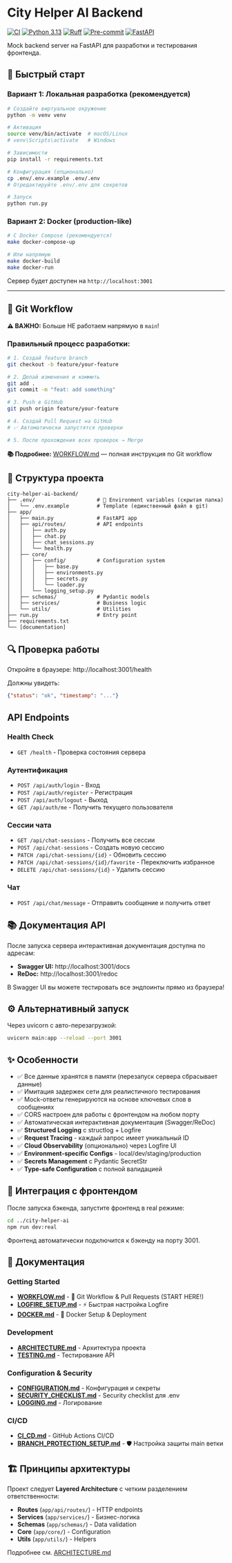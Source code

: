 # City Helper AI Backend

[![CI](https://img.shields.io/github/actions/workflow/status/mirongit/city-helper-ai-backend/ci.yml?branch=main&label=CI&logo=github)](https://github.com/mirongit/city-helper-ai-backend/actions/workflows/ci.yml)
[![Python 3.13](https://img.shields.io/badge/python-3.13-blue.svg?logo=python&logoColor=white)](https://www.python.org/downloads/)
[![Ruff](https://img.shields.io/endpoint?url=https://raw.githubusercontent.com/astral-sh/ruff/main/assets/badge/v2.json)](https://github.com/astral-sh/ruff)
[![Pre-commit](https://img.shields.io/badge/pre--commit-enabled-brightgreen?logo=pre-commit&logoColor=white)](https://github.com/pre-commit/pre-commit)
[![FastAPI](https://img.shields.io/badge/FastAPI-0.115-009688.svg?logo=fastapi&logoColor=white)](https://fastapi.tiangolo.com)

Mock backend server на FastAPI для разработки и тестирования фронтенда.

## 🚀 Быстрый старт

### Вариант 1: Локальная разработка (рекомендуется)

```bash
# Создайте виртуальное окружение
python -m venv venv

# Активация
source venv/bin/activate  # macOS/Linux
# venv\Scripts\activate   # Windows

# Зависимости
pip install -r requirements.txt

# Конфигурация (опционально)
cp .env/.env.example .env/.env
# Отредактируйте .env/.env для секретов

# Запуск
python run.py
```

### Вариант 2: Docker (production-like)

```bash
# С Docker Compose (рекомендуется)
make docker-compose-up

# Или напрямую
make docker-build
make docker-run
```

Сервер будет доступен на `http://localhost:3001`

---

## 🔄 Git Workflow

**⚠️ ВАЖНО:** Больше НЕ работаем напрямую в `main`!

### Правильный процесс разработки:

```bash
# 1. Создай feature branch
git checkout -b feature/your-feature

# 2. Делай изменения и коммить
git add .
git commit -m "feat: add something"

# 3. Push в GitHub
git push origin feature/your-feature

# 4. Создай Pull Request на GitHub
# ✅ Автоматически запустятся проверки

# 5. После прохождения всех проверок → Merge
```

**📚 Подробнее:** [WORKFLOW.md](./WORKFLOW.md) — полная инструкция по Git workflow

## 📁 Структура проекта

```
city-helper-ai-backend/
├── .env/                    # 🔐 Environment variables (скрытая папка)
│   └── .env.example         # Template (единственный файл в git)
├── app/
│   ├── main.py              # FastAPI app
│   ├── api/routes/          # API endpoints
│   │   ├── auth.py
│   │   ├── chat.py
│   │   ├── chat_sessions.py
│   │   └── health.py
│   ├── core/
│   │   ├── config/          # Configuration system
│   │   │   ├── base.py
│   │   │   ├── environments.py
│   │   │   ├── secrets.py
│   │   │   └── loader.py
│   │   └── logging_setup.py
│   ├── schemas/             # Pydantic models
│   ├── services/            # Business logic
│   └── utils/               # Utilities
├── run.py                   # Entry point
├── requirements.txt
└── [documentation]
```

## 🔍 Проверка работы

Откройте в браузере: http://localhost:3001/health

Должны увидеть:
```json
{"status": "ok", "timestamp": "..."}
```

## API Endpoints

### Health Check
- `GET /health` - Проверка состояния сервера

### Аутентификация
- `POST /api/auth/login` - Вход
- `POST /api/auth/register` - Регистрация
- `POST /api/auth/logout` - Выход
- `GET /api/auth/me` - Получить текущего пользователя

### Сессии чата
- `GET /api/chat-sessions` - Получить все сессии
- `POST /api/chat-sessions` - Создать новую сессию
- `PATCH /api/chat-sessions/{id}` - Обновить сессию
- `PATCH /api/chat-sessions/{id}/favorite` - Переключить избранное
- `DELETE /api/chat-sessions/{id}` - Удалить сессию

### Чат
- `POST /api/chat/message` - Отправить сообщение и получить ответ

## 📚 Документация API

После запуска сервера интерактивная документация доступна по адресам:
- **Swagger UI:** http://localhost:3001/docs
- **ReDoc:** http://localhost:3001/redoc

В Swagger UI вы можете тестировать все эндпоинты прямо из браузера!

## ⚙️ Альтернативный запуск

Через uvicorn с авто-перезагрузкой:
```bash
uvicorn main:app --reload --port 3001
```

## ✨ Особенности

- ✅ Все данные хранятся в памяти (перезапуск сервера сбрасывает данные)
- ✅ Имитация задержек сети для реалистичного тестирования
- ✅ Mock-ответы генерируются на основе ключевых слов в сообщениях
- ✅ CORS настроен для работы с фронтендом на любом порту
- ✅ Автоматическая интерактивная документация (Swagger/ReDoc)
- ✅ **Structured Logging** с structlog + Logfire
- ✅ **Request Tracing** - каждый запрос имеет уникальный ID
- ✅ **Cloud Observability** (опционально) через Logfire UI
- ✅ **Environment-specific Configs** - local/dev/staging/production
- ✅ **Secrets Management** с Pydantic SecretStr
- ✅ **Type-safe Configuration** с полной валидацией

## 🔗 Интеграция с фронтендом

После запуска бэкенда, запустите фронтенд в real режиме:

```bash
cd ../city-helper-ai
npm run dev:real
```

Фронтенд автоматически подключится к бэкенду на порту 3001.

## 📖 Документация

### Getting Started
- **[WORKFLOW.md](./WORKFLOW.md)** - 🔄 Git Workflow & Pull Requests (START HERE!)
- **[LOGFIRE_SETUP.md](./LOGFIRE_SETUP.md)** - ⚡ Быстрая настройка Logfire
- **[DOCKER.md](./DOCKER.md)** - 🐳 Docker Setup & Deployment

### Development
- **[ARCHITECTURE.md](./ARCHITECTURE.md)** - Архитектура проекта
- **[TESTING.md](./TESTING.md)** - Тестирование API

### Configuration & Security
- **[CONFIGURATION.md](./CONFIGURATION.md)** - Конфигурация и секреты
- **[SECURITY_CHECKLIST.md](./SECURITY_CHECKLIST.md)** - Security checklist для .env
- **[LOGGING.md](./LOGGING.md)** - Логирование

### CI/CD
- **[CI_CD.md](./CI_CD.md)** - GitHub Actions CI/CD
- **[BRANCH_PROTECTION_SETUP.md](./BRANCH_PROTECTION_SETUP.md)** - 🛡️ Настройка защиты main ветки

## 🏗️ Принципы архитектуры

Проект следует **Layered Architecture** с четким разделением ответственности:

- **Routes** (`app/api/routes/`) - HTTP endpoints
- **Services** (`app/services/`) - Бизнес-логика
- **Schemas** (`app/schemas/`) - Data validation
- **Core** (`app/core/`) - Configuration
- **Utils** (`app/utils/`) - Helpers

Подробнее см. [ARCHITECTURE.md](./ARCHITECTURE.md)
